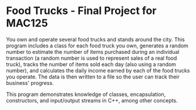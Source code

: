 # Food Trucks - Final Project for MAC125

You own and operate several food trucks and stands around the city. This program includes a class for each food truck you own, generates a random number to estimate the number of items purchased during an individual transaction (a random number is used to represent sales of a real food truck), tracks the number of items sold each day (also using a random number), and calculates the daily income earned by each of the food trucks you operate. The data is then written to a file so the user can track their business' progress. 

This program demonstrates knowledge of classes, encapsulation, constructors, and input/output streams in C++, among other concepts.
